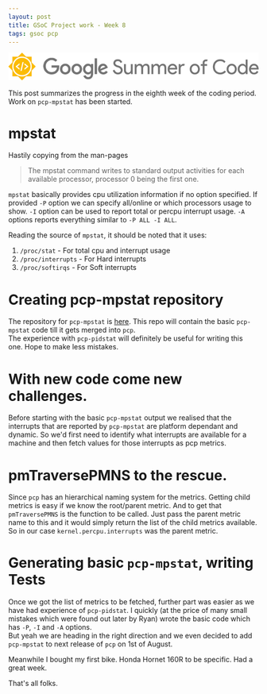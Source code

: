 ```yaml
---
layout: post
title: GSoC Project work - Week 8
tags: gsoc pcp
---
```


![](/assets/img/gsoc.png)

This post summarizes the progress in the eighth week of the coding period.
Work on `pcp-mpstat` has been started.


# mpstat   
Hastily copying from the man-pages        

>The  mpstat  command  writes  to  standard output activities for each available processor, processor 0 being the first one.     


<!--more-->   

`mpstat` basically provides cpu utilization information if no option specified. If provided `-P` option we can specify all/online or which processors usage to show. `-I` option can be used to report total or percpu interrupt usage. `-A` options reports everything similar to `-P ALL -I ALL`.

Reading the source of `mpstat`, it should be noted that it uses:    
1. `/proc/stat` - For total cpu and interrupt usage      
2. `/proc/interrupts` - For Hard interrupts        
3. `/proc/softirqs` - For Soft interrupts

# Creating pcp-mpstat repository
The repository for `pcp-mpstat` is [here](http://github,com/sitaramshelke/pcp-mpstat).
This repo will contain the basic `pcp-mpstat` code till it gets merged into `pcp`.      
The experience with `pcp-pidstat` will definitely be useful for writing this one. Hope to make less mistakes.       

# With new code come new challenges.
Before starting with the basic `pcp-mpstat` output we realised that the interrupts that are reported by `pcp-mpstat` are platform dependant and dynamic. So we'd first need to identify what interrupts are available for a machine and then fetch values for those interrupts as pcp metrics.      

# pmTraversePMNS to the rescue.
Since `pcp` has an hierarchical naming system for the metrics. Getting child metrics is easy if we know the root/parent metric. And to get that `pmTraversePMNS` is the function to be called. Just pass the parent metric name to this and it would simply return the list of the child metrics available. So in our case  `kernel.percpu.interrupts` was the parent metric.

# Generating basic `pcp-mpstat`, writing Tests
Once we got the list of metrics to be fetched, further part was easier as we have had experience of `pcp-pidstat`. I quickly (at the price of many small mistakes which were found out later by Ryan) wrote the basic code which has `-P`, `-I` and `-A` options.      
But yeah we are heading in the right direction and we even decided to add `pcp-mpstat` to next release of `pcp` on 1st of August.

Meanwhile I bought my first bike. Honda Hornet 160R to be specific. Had a great week.

That's all folks.
